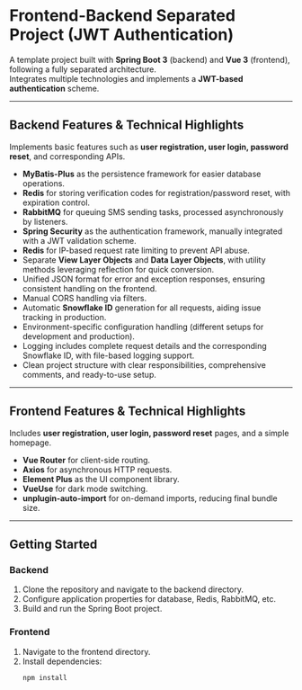 # Frontend-Backend Separated Project (JWT Authentication)

A template project built with **Spring Boot 3** (backend) and **Vue 3** (frontend), following a fully separated architecture.  
Integrates multiple technologies and implements a **JWT-based authentication** scheme.

---

## Backend Features & Technical Highlights

Implements basic features such as **user registration, user login, password reset**, and corresponding APIs.

- **MyBatis-Plus** as the persistence framework for easier database operations.
- **Redis** for storing verification codes for registration/password reset, with expiration control.
- **RabbitMQ** for queuing SMS sending tasks, processed asynchronously by listeners.
- **Spring Security** as the authentication framework, manually integrated with a JWT validation scheme.
- **Redis** for IP-based request rate limiting to prevent API abuse.
- Separate **View Layer Objects** and **Data Layer Objects**, with utility methods leveraging reflection for quick conversion.
- Unified JSON format for error and exception responses, ensuring consistent handling on the frontend.
- Manual CORS handling via filters.
- Automatic **Snowflake ID** generation for all requests, aiding issue tracking in production.
- Environment-specific configuration handling (different setups for development and production).
- Logging includes complete request details and the corresponding Snowflake ID, with file-based logging support.
- Clean project structure with clear responsibilities, comprehensive comments, and ready-to-use setup.

---

## Frontend Features & Technical Highlights

Includes **user registration, user login, password reset** pages, and a simple homepage.

- **Vue Router** for client-side routing.
- **Axios** for asynchronous HTTP requests.
- **Element Plus** as the UI component library.
- **VueUse** for dark mode switching.
- **unplugin-auto-import** for on-demand imports, reducing final bundle size.

---

## Getting Started

### Backend
1. Clone the repository and navigate to the backend directory.
2. Configure application properties for database, Redis, RabbitMQ, etc.
3. Build and run the Spring Boot project.

### Frontend
1. Navigate to the frontend directory.
2. Install dependencies:
   ```bash
   npm install
